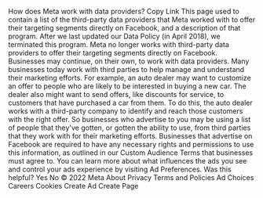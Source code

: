 How does Meta work with data providers?
Copy Link
This page used to contain a list of the third-party data providers that Meta worked with to offer their targeting segments directly on Facebook, and a description of that program. After we last updated our Data Policy (in April 2018), we terminated this program. Meta no longer works with third-party data providers to offer their targeting segments directly on Facebook.
Businesses may continue, on their own, to work with data providers. Many businesses today work with third parties to help manage and understand their marketing efforts. For example, an auto dealer may want to customize an offer to people who are likely to be interested in buying a new car. The dealer also might want to send offers, like discounts for service, to customers that have purchased a car from them. To do this, the auto dealer works with a third-party company to identify and reach those customers with the right offer.
So businesses who advertise to you may be using a list of people that they've gotten, or gotten the ability to use, from third parties that they work with for their marketing efforts. Businesses that advertise on Facebook are required to have any necessary rights and permissions to use this information, as outlined in our Custom Audience Terms that businesses must agree to.
You can learn more about what influences the ads you see and control your ads experience by visiting Ad Preferences.
Was this helpful?
Yes
No
© 2022 Meta
About
Privacy
Terms and Policies
Ad Choices
Careers
Cookies
Create Ad
Create Page